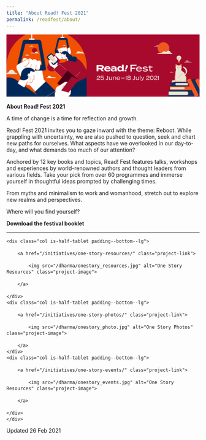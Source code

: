 ```yaml
---
title: "About Read! Fest 2021"
permalink: /readfest/about/
---
```


![banner RF](\images\RF_Draft.png)

**About Read! Fest 2021**

A time of change is a time for reflection and growth. 

Read! Fest 2021 invites you to gaze inward with the theme: Reboot. While grappling with uncertainty, we are also pushed to question, seek and chart new paths for ourselves. What aspects have we overlooked in our day-to-day, and what demands too much of our attention? 

Anchored by 12 key books and topics, Read! Fest features talks, workshops and experiences by world-renowned authors and thought leaders from various fields. Take your pick from over 60 programmes and immerse yourself in thoughtful ideas prompted by challenging times. 

From myths and minimalism to work and womanhood, stretch out to explore new realms and perspectives. 

 

Where will you find yourself?

**Download the festival booklet**





<hr/>

<div class="row is-multiline">

	<div class="col is-half-tablet padding--bottom--lg">
	
		<a href="/initiatives/one-story-resources/" class="project-link">
	
			<img src="/dharma/onestory_resources.jpg" alt="One Story Resources" class="project-image">
	
		</a>
	
	</div>
	<div class="col is-half-tablet padding--bottom--lg">
	
		<a href="/initiatives/one-story-photos/" class="project-link">
	
			<img src="/dharma/onestory_photo.jpg" alt="One Story Photos" class="project-image">
	
		</a>
	</div>
	<div class="col is-half-tablet padding--bottom--lg">
	
		<a href="/initiatives/one-story-events/" class="project-link">
	
			<img src="/dharma/onestory_events.jpg" alt="One Story Resources" class="project-image">
	
		</a>
	
	</div>
	</div>



Updated 26 Feb 2021

